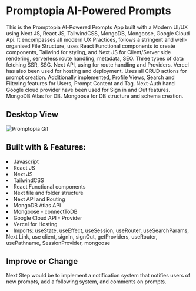 # Promptopia AI-Powered Prompts

<p> This is the Promptopia AI-Powered Prompts App built with a Modern UI/UX using Next JS, React JS, TailwindCSS, MongoDB, Mongoose, Google Cloud Api. It encompasses all modern UX Practices, follows a stringent and well-organised File Structure, uses React Functional components to create components, Tailwind for styling, and Next JS for Client/Server side rendering, serverless route handling, metadata, SEO. Three types of data fetching SSR, SSG. Next API, using for route handling and Providers. Vercel has also been used for hosting and deployment. Uses all CRUD actions for prompt creation. Additionally implemented, Profile Views, Search and Filtering features for Users, Prompt Content and Tag. Next-Auth hand Google cloud provider have been used for Sign in and Out features. MongoDB Atlas for DB. Mongoose for DB structure and schema creation. </p>

<h2>Desktop View</h2>

![Promptopia Gif](https://github.com/CBelloxxi/Promptopia/public/assets/gif/promptopia.gif)

<h2>Built with & Features:</h2>
<li>Javascript</li>
<li>React JS</li>
<li>Next JS</li>
<li>TailwindCSS</li>
<li>React Functional components</li>
<li>Next file and folder structure</li>
<li>Next API and Routing</li>
<li>MongoDB Atlas API</li>
<li>Mongoose - connectToDB </li>
<li>Google Cloud API - Provider</li>
<li>Vercel for Hosting</li>
<li>Imports: useState, useEffect, useSession, useRouter, useSearchParams, Next Link, use client, signIn, signOut, getProviders, useRouter, usePathname, SessionProvider, mongoose </li>

<h2>Improve or Change</h2>
Next Step would be to implement a notification system that notifies users of new prompts, add a following system, and comments on prompts.
